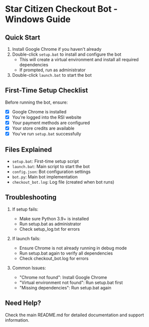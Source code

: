 # Star Citizen Checkout Bot - Windows Guide

## Quick Start
1. Install Google Chrome if you haven't already
2. Double-click `setup.bat` to install and configure the bot
   - This will create a virtual environment and install all required dependencies
   - If prompted, run as administrator
3. Double-click `launch.bat` to start the bot

## First-Time Setup Checklist
Before running the bot, ensure:
- [x] Google Chrome is installed
- [x] You're logged into the RSI website
- [x] Your payment methods are configured
- [x] Your store credits are available
- [x] You've run `setup.bat` successfully

## Files Explained
- `setup.bat`: First-time setup script
- `launch.bat`: Main script to start the bot
- `config.json`: Bot configuration settings
- `bot.py`: Main bot implementation
- `checkout_bot.log`: Log file (created when bot runs)

## Troubleshooting
1. If setup fails:
   - Make sure Python 3.9+ is installed
   - Run setup.bat as administrator
   - Check setup_log.txt for errors

2. If launch fails:
   - Ensure Chrome is not already running in debug mode
   - Run setup.bat again to verify all dependencies
   - Check checkout_bot.log for errors

3. Common Issues:
   - "Chrome not found": Install Google Chrome
   - "Virtual environment not found": Run setup.bat first
   - "Missing dependencies": Run setup.bat again

## Need Help?
Check the main README.md for detailed documentation and support information.

